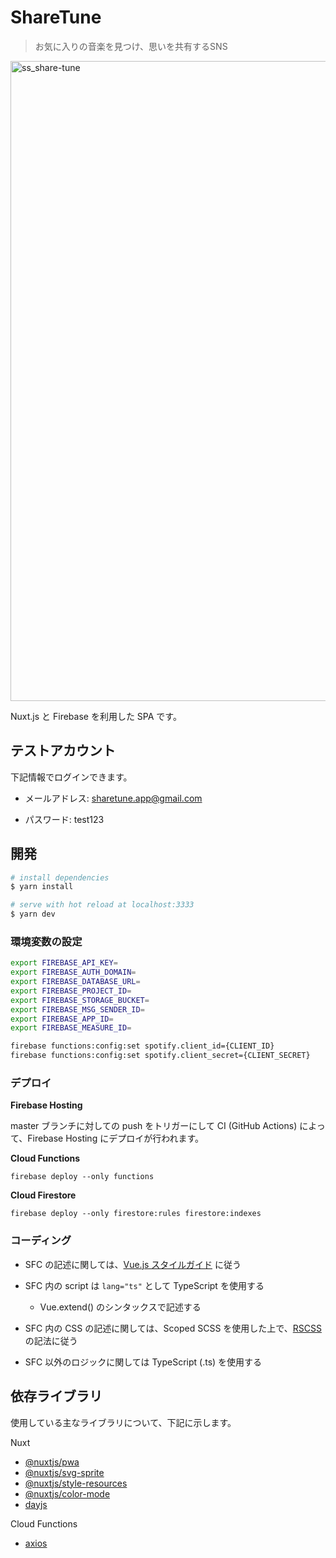 # ShareTune

> お気に入りの音楽を見つけ、思いを共有するSNS

<img width="1024" alt="ss_share-tune" src="https://user-images.githubusercontent.com/48200087/80118629-a3b6bb00-85c3-11ea-906c-d54a58c4680f.png">

Nuxt.js と Firebase を利用した SPA です。


## テストアカウント

下記情報でログインできます。

- メールアドレス: sharetune.app@gmail.com

- パスワード: test123 


## 開発

``` bash
# install dependencies
$ yarn install

# serve with hot reload at localhost:3333
$ yarn dev
```

### 環境変数の設定

``` bash
export FIREBASE_API_KEY=
export FIREBASE_AUTH_DOMAIN=
export FIREBASE_DATABASE_URL=
export FIREBASE_PROJECT_ID=
export FIREBASE_STORAGE_BUCKET=
export FIREBASE_MSG_SENDER_ID=
export FIREBASE_APP_ID=
export FIREBASE_MEASURE_ID=

firebase functions:config:set spotify.client_id={CLIENT_ID} 
firebase functions:config:set spotify.client_secret={CLIENT_SECRET}
```

### デプロイ

**Firebase Hosting**

master ブランチに対しての push をトリガーにして CI (GitHub Actions) によって、Firebase Hosting にデプロイが行われます。

**Cloud Functions**

`firebase deploy --only functions`

**Cloud Firestore**

`firebase deploy --only firestore:rules firestore:indexes`



### コーディング


- SFC の記述に関しては、[Vue.js スタイルガイド](https://jp.vuejs.org/v2/style-guide/index.html) に従う

- SFC 内の script は `lang="ts"` として TypeScript を使用する
  - Vue.extend() のシンタックスで記述する

- SFC 内の CSS の記述に関しては、Scoped SCSS を使用した上で、[RSCSS](https://github.com/rstacruz/rscss/tree/master/docs) の記法に従う

- SFC 以外のロジックに関しては TypeScript (.ts) を使用する

## 依存ライブラリ

使用している主なライブラリについて、下記に示します。

Nuxt 

- [@nuxtjs/pwa](https://github.com/nuxt-community/pwa-module)
- [@nuxtjs/svg-sprite](https://github.com/nuxt-community/svg-sprite-module)
- [@nuxtjs/style-resources](https://github.com/nuxt-community/style-resources-module)
- [@nuxtjs/color-mode](https://github.com/nuxt-community/color-mode-module)
- [dayjs](https://github.com/iamkun/dayjs)

Cloud Functions

- [axios](https://github.com/axios/axios)
